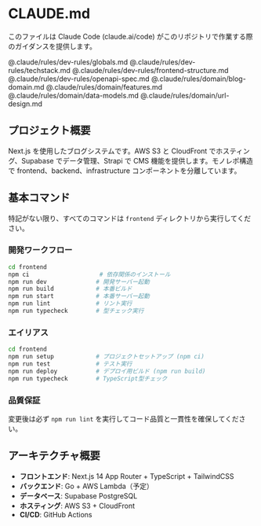 # CLAUDE.md

このファイルは Claude Code (claude.ai/code) がこのリポジトリで作業する際のガイダンスを提供します。

@.claude/rules/dev-rules/globals.md
@.claude/rules/dev-rules/techstack.md
@.claude/rules/dev-rules/frontend-structure.md
@.claude/rules/dev-rules/openapi-spec.md
@.claude/rules/domain/blog-domain.md
@.claude/rules/domain/features.md
@.claude/rules/domain/data-models.md
@.claude/rules/domain/url-design.md

## プロジェクト概要

Next.js を使用したブログシステムです。AWS S3 と CloudFront でホスティング、Supabase でデータ管理、Strapi で CMS 機能を提供します。モノレポ構造で frontend、backend、infrastructure コンポーネントを分離しています。

## 基本コマンド

特記がない限り、すべてのコマンドは `frontend` ディレクトリから実行してください。

### 開発ワークフロー
```bash
cd frontend
npm ci                    # 依存関係のインストール
npm run dev              # 開発サーバー起動
npm run build            # 本番ビルド
npm run start            # 本番サーバー起動
npm run lint             # リント実行
npm run typecheck        # 型チェック実行
```

### エイリアス
```bash
cd frontend
npm run setup            # プロジェクトセットアップ (npm ci)
npm run test             # テスト実行
npm run deploy           # デプロイ用ビルド (npm run build)
npm run typecheck        # TypeScript型チェック
```

### 品質保証
変更後は必ず `npm run lint` を実行してコード品質と一貫性を確保してください。

## アーキテクチャ概要

- **フロントエンド**: Next.js 14 App Router + TypeScript + TailwindCSS
- **バックエンド**: Go + AWS Lambda（予定）
- **データベース**: Supabase PostgreSQL
- **ホスティング**: AWS S3 + CloudFront
- **CI/CD**: GitHub Actions
